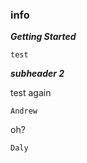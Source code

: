 ### info

**_Getting Started_**

`test`

**_subheader 2_**

test again

```
Andrew
```

oh?

```
Daly
```
